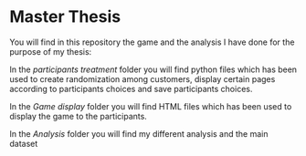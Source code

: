 # Master Thesis 
 You will find in this repository the game and the analysis I have done for the purpose of my thesis:
 
 In the _participants treatment_ folder you will find python files which has been used to create randomization among customers, display certain pages according to participants choices and save participants choices.
 
 In the _Game display_ folder you will find HTML files which has been used to display the game to the participants.
 
 In the _Analysis_ folder you will find my different analysis and the main dataset
 
 
